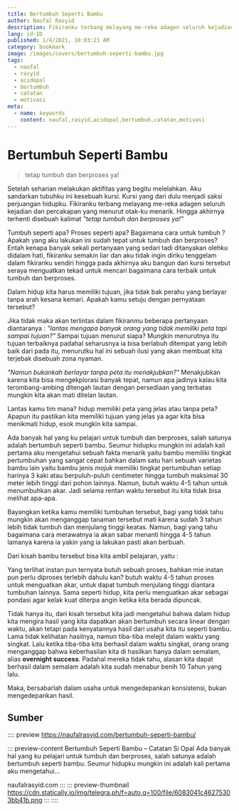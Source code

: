 ```yaml
---
title: Bertumbuh Seperti Bambu
author: Naufal Rasyid
description: Fikiranku terbang melayang me-reka adagen seluruh kejadian dan percakapan yang menurut otak-ku menarik. Hingga akhirnya terhenti disebuah kalimat "tetap tumbuh dan berproses ya!"...
lang: id-ID
published: 1/4/2021, 10:03:21 AM
category: bookmark
image: /images/covers/bertumbuh-seperti-bambu.jpg
tags: 
  - naufal
  - rasyid
  - acidopal
  - bertumbuh
  - catatan
  - motivasi
meta:
  - name: keywords
    content: naufal,rasyid,acidopal,bertumbuh,catatan,motivasi
---
```

# Bertumbuh Seperti Bambu

<Author name="Naufal Rasyid" avatar="https://cdn.statically.io/img/telegra.ph/f=auto,q=100/file/6073e0adf8e7a618eb2d2.png" />
<FeaturedImage
  src="/images/covers/bertumbuh-seperti-bambu.jpg"
  author="Pablo Azurduy"
  source="unsplash.com"
  sourceLink="https://unsplash.com/photos/jlzc4s2i4HU" />

> tetap tumbuh dan berproses ya!

Setelah seharian melakukan aktifitas yang begitu melelahkan. Aku sandarkan tubuhku ini kesebuah kursi. Kursi yang dari dulu menjadi saksi perjuangan hidupku. Fikiranku terbang melayang me-reka adagen seluruh kejadian dan percakapan yang menurut otak-ku menarik. Hingga akhirnya terhenti disebuah kalimat *"tetap tumbuh dan berproses ya!"*

Tumbuh seperti apa? Proses seperti apa? Bagaimana cara untuk tumbuh ? Apakah yang aku lakukan ini sudah tepat untuk tumbuh dan berproses? Entah kenapa banyak sekali pertanyaan yang sedari tadi ditanyakan olehku didalam hati, fikiranku semakin liar dan aku tidak ingin diriku tenggelam dalam fikiranku sendiri hingga pada akhirnya aku bangun dari kursi tersebut seraya menguatkan tekad untuk mencari bagaimana cara terbaik untuk tumbuh dan berproses.

Dalam hidup kita harus memiliki tujuan, jika tidak bak perahu yang berlayar tanpa arah kesana kemari. Apakah kamu setuju dengan pernyataan tersebut?

Jika tidak maka akan terlintas dalam fikiranmu beberapa pertanyaan diantaranya :
*"lantas mengapa banyak orang yang tidak memiliki peta tapi sampai tujuan?"*
Sampai tujuan menurut siapa? Mungkin menurutnya itu tujuan terbaiknya padahal seharusnya ia bisa berlabuh ditempat yang lebih baik dari pada itu, menurutku hal ini sebuah ilusi yang akan membuat kita terjebak disebuah zona nyaman.

*"Namun bukankah berlayar tanpa peta itu menakjubkan?"* Menakjubkan karena kita bisa mengekplorasi banyak tepat, namun apa jadinya kalau kita terombang-ambing ditengah lautan dengan persediaan yang terbatas mungkin kita akan mati ditelan lautan.

Lantas kamu tim mana? hidup memiliki peta yang jelas atau tanpa peta? Apapun itu pastikan kita memiliki tujuan yang jelas ya agar kita bisa menikmati hidup, esok mungkin kita sampai.

Ada banyak hal yang ku pelajari untuk tumbuh dan berproses, salah satunya adalah bertumbuh seperti bambu. Seumur hidupku mungkin ini adalah kali pertama aku mengetahui sebuah fakta menarik yaitu bambu memiliki tingkat pertumbuhan yang sangat cepat bahkan dalam satu hari sebuah varietas bambu lain yaitu bambu jenis *mojuk* memiliki tingkat pertumbuhan setiap harinya 3 kaki atau berpuluh-puluh centimeter hingga tumbuh maksimal 30 meter lebih tinggi dari pohon lainnya. Namun, butuh waktu 4-5 tahun untuk menumbuhkan akar. Jadi selama rentan waktu tersebut itu kita tidak bisa melihat apa-apa.

Bayangkan ketika kamu memiliki tumbuhan tersebut, bagi yang tidak tahu mungkin akan menganggap tanaman tersebut mati karena sudah 3 tahun lebih tidak tumbuh dan menjulang tinggi keatas. Namun, bagi yang tahu bagaimana cara merawatnya ia akan sabar menanti hingga 4-5 tahun lamanya karena ia yakin yang ia lakukan pasti akan berbuah.

Dari kisah bambu tersebut bisa kita ambil pelajaran, yaitu :

Yang terlihat instan pun ternyata butuh sebuah proses, bahkan mie instan pun perlu diproses terlebih dahulu kan? butuh waktu 4-5 tahun proses untuk menguatkan akar, untuk dapat tumbuh menjulang tinggi diantara tumbuhan lainnya. Sama seperti hidup, kita perlu menguatkan akar sebagai pondasi agar kelak kuat diterpa angin ketika kita berada dipuncak.

Tidak hanya itu, dari kisah tersebut kita jadi mengetahui bahwa dalam hidup kita mengira hasil yang kita dapatkan akan bertumbuh secara linear dengan waktu, akan tetapi pada kenyatannya hasil dari usaha kita itu seperti bambu. Lama tidak kelihatan hasilnya, namun tiba-tiba melejit dalam waktu yang singkat. Lalu ketika tiba-tiba kita berhasil dalam waktu singkat, orang orang menganggap bahwa keberhasilan kita di hasilkan hanya dalam semalam, alias **overnight success**. Padahal mereka tidak tahu, alasan kita dapat berhasil dalam semalam adalah kita sudah menabur benih 10 Tahun yang lalu.

Maka, bersabarlah dalam usaha untuk mengedepankan konsistensi, bukan mengedepankan hasil.

## Sumber
:::: preview https://naufalrasyid.com/bertumbuh-seperti-bambu/

::: preview-content Bertumbuh Seperti Bambu – Catatan Si Opal
Ada banyak hal yang ku pelajari untuk tumbuh dan berproses, salah satunya adalah bertumbuh seperti bambu. Seumur hidupku mungkin ini adalah kali pertama aku mengetahui...

naufalrasyid.com
:::
::: preview-thumbnail https://cdn.statically.io/img/telegra.ph/f=auto,q=100/file/6083041c46275303bb41b.png
:::
::::

<Disqus />